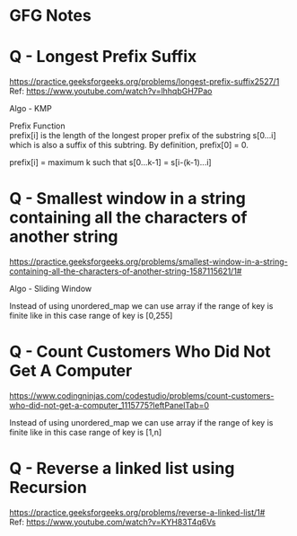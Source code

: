 # GFG Notes

# Q - Longest Prefix Suffix<br/>
https://practice.geeksforgeeks.org/problems/longest-prefix-suffix2527/1<br/>
Ref: https://www.youtube.com/watch?v=lhhqbGH7Pao<br/>

Algo - KMP

Prefix Function<br/> 
prefix[i] is the length of the longest proper prefix of the substring s[0...i] which is also a suffix of this subtring.
By definition, prefix[0] = 0.

prefix[i] = maximum k such that 
s[0...k-1] = s[i-(k-1)...i]

# Q - Smallest window in a string containing all the characters of another string<br/>
https://practice.geeksforgeeks.org/problems/smallest-window-in-a-string-containing-all-the-characters-of-another-string-1587115621/1#<br/>

Algo - Sliding Window

Instead of using unordered_map we can use array if the range of key is finite like in this case range of key is [0,255]

# Q - Count Customers Who Did Not Get A Computer<br/>
https://www.codingninjas.com/codestudio/problems/count-customers-who-did-not-get-a-computer_1115775?leftPanelTab=0<br/>

Instead of using unordered_map we can use array if the range of key is finite like in this case range of key is [1,n]

# Q - Reverse a linked list using Recursion<br/>
https://practice.geeksforgeeks.org/problems/reverse-a-linked-list/1#<br/>
Ref: https://www.youtube.com/watch?v=KYH83T4q6Vs


